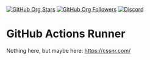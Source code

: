 [![GitHub Org Stars](https://img.shields.io/github/stars/cssnr?style=flat&logo=github&logoColor=white)](https://github.com/cssnr)
[![GitHub Org Followers](https://img.shields.io/github/followers/cssnr?style=flat&logo=github)](https://cssnr.github.io/)
[![Discord](https://img.shields.io/discord/899171661457293343?logo=discord&logoColor=white&label=discord&color=7289da)](https://discord.gg/wXy6m2X8wY)

# GitHub Actions Runner

Nothing here, but maybe here: https://cssnr.com/

